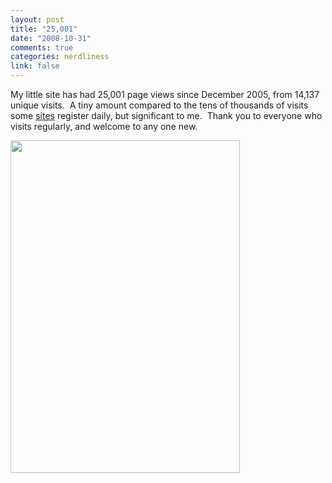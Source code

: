```yaml
--- 
layout: post
title: "25,001"
date: "2008-10-31"
comments: true
categories: nerdliness
link: false
---
```

My little site has had 25,001 page views since December 2005, from 14,137 unique visits.  A tiny amount compared to the tens of thousands of visits some <a title="1.1 million page views per month" href="http://daringfireball.net/feeds/sponsors/">sites</a> register daily, but significant to me.  Thank you to everyone who visits regularly, and welcome to any one new.

<img class="aligncenter" title="25001" src="http://zanshin.net/images/25001.jpg" alt="" width="367" height="532" />
